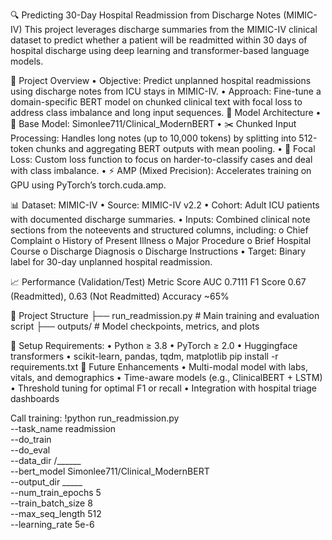 🔍 Predicting 30-Day Hospital Readmission from Discharge Notes (MIMIC-IV)
This project leverages discharge summaries from the MIMIC-IV clinical dataset to predict whether a patient will be readmitted within 30 days of hospital discharge using deep learning and transformer-based language models.


🧠 Project Overview
•	Objective: Predict unplanned hospital readmissions using discharge notes from ICU stays in MIMIC-IV.
•	Approach: Fine-tune a domain-specific BERT model on chunked clinical text with focal loss to address class imbalance and long input sequences.
🚀 Model Architecture
•	🧠 Base Model: Simonlee711/Clinical_ModernBERT
•	✂️ Chunked Input Processing: Handles long notes (up to 10,000 tokens) by splitting into 512-token chunks and aggregating BERT outputs with mean pooling.
•	🎯 Focal Loss: Custom loss function to focus on harder-to-classify cases and deal with class imbalance.
•	⚡️ AMP (Mixed Precision): Accelerates training on GPU using PyTorch’s torch.cuda.amp.


📊 Dataset: MIMIC-IV
•	Source: MIMIC-IV v2.2
•	Cohort: Adult ICU patients with documented discharge summaries.
•	Inputs: Combined clinical note sections from the noteevents and structured columns, including:
o	Chief Complaint
o	History of Present Illness
o	Major Procedure
o	Brief Hospital Course
o	Discharge Diagnosis
o	Discharge Instructions
•	Target: Binary label for 30-day unplanned hospital readmission.

📈 Performance (Validation/Test)
Metric	Score
AUC	0.7111
F1 Score	0.67 (Readmitted), 0.63 (Not Readmitted)
Accuracy	~65%

📁 Project Structure
├── run_readmission.py        # Main training and evaluation script
├── outputs/                  # Model checkpoints, metrics, and plots


🔧 Setup
Requirements:
•	Python ≥ 3.8
•	PyTorch ≥ 2.0
•	Huggingface transformers
•	scikit-learn, pandas, tqdm, matplotlib
pip install -r requirements.txt
🧪 Future Enhancements
•	Multi-modal model with labs, vitals, and demographics
•	Time-aware models (e.g., ClinicalBERT + LSTM)
•	Threshold tuning for optimal F1 or recall
•	Integration with hospital triage dashboards

Call training:
!python run_readmission.py \
  --task_name readmission \
  --do_train \
  --do_eval \
  --data_dir /______ \
  --bert_model Simonlee711/Clinical_ModernBERT \
  --output_dir _____ \
  --num_train_epochs 5  \
  --train_batch_size 8 \
  --max_seq_length 512 \
  --learning_rate 5e-6

